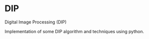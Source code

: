 # DIP

Digital Image Processing (DIP)

Implementation of some DIP algorithm and techniques using python.
